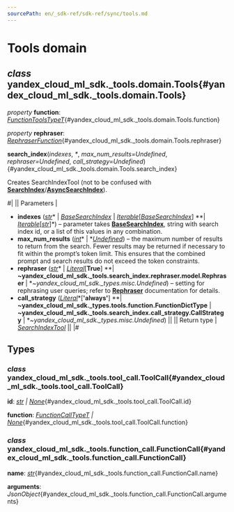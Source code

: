 ```yaml
---
sourcePath: en/_sdk-ref/sdk-ref/sync/tools.md
---
```

# Tools domain

## *class* yandex\_cloud\_ml\_sdk.\_tools.domain.**Tools**{#yandex_cloud_ml_sdk._tools.domain.Tools}

*property* **function**\: *[FunctionToolsTypeT](../types/other.md#yandex_cloud_ml_sdk._tools.function.FunctionToolsTypeT)*{#yandex_cloud_ml_sdk._tools.domain.Tools.function}

*property* **rephraser**\: *[RephraserFunction](../types/tools.md#yandex_cloud_ml_sdk._tools.search_index.rephraser.function.RephraserFunction)*{#yandex_cloud_ml_sdk._tools.domain.Tools.rephraser}

**search\_index**(*indexes*, *<span title="Keyword-only parameters separator (PEP 3102)">\*</span>*, *max\_num\_results=Undefined*, *rephraser=Undefined*, *call\_strategy=Undefined*){#yandex_cloud_ml_sdk._tools.domain.Tools.search_index}

Creates SearchIndexTool (not to be confused with [**SearchIndex**](search_indexes.md#yandex_cloud_ml_sdk._search_indexes.search_index.SearchIndex)/[**AsyncSearchIndex**](../async/search_indexes.md#yandex_cloud_ml_sdk._search_indexes.search_index.AsyncSearchIndex)).

#|
|| Parameters | 

- **indexes** ([*str*](https://docs.python.org/3/library/stdtypes.html#str)* \| *[*BaseSearchIndex*](../internals/bases.md#yandex_cloud_ml_sdk._search_indexes.search_index.BaseSearchIndex)* \| *[*Iterable*](https://docs.python.org/3/library/typing.html#typing.Iterable)*[*[*BaseSearchIndex*](../internals/bases.md#yandex_cloud_ml_sdk._search_indexes.search_index.BaseSearchIndex)*] **\| *[*Iterable*](https://docs.python.org/3/library/typing.html#typing.Iterable)*[*[*str*](https://docs.python.org/3/library/stdtypes.html#str)*]*) – parameter takes [**BaseSearchIndex**](../internals/bases.md#yandex_cloud_ml_sdk._search_indexes.search_index.BaseSearchIndex), string with search index id, or a list of this values in any combination.
- **max\_num\_results** ([*int*](https://docs.python.org/3/library/functions.html#int)* \| *[*Undefined*](../types/other.md#yandex_cloud_ml_sdk._types.misc.Undefined)) – the maximum number of results to return from the search. Fewer results may be returned if necessary to fit within the prompt’s token limit. This ensures that the combined prompt and search results do not exceed the token constraints.
- **rephraser** ([*str*](https://docs.python.org/3/library/stdtypes.html#str)* \| *[*Literal*](https://docs.python.org/3/library/typing.html#typing.Literal)*[**True**] **\| **~yandex\_cloud\_ml\_sdk.\_tools.search\_index.rephraser.model.Rephraser** \| **~yandex\_cloud\_ml\_sdk.\_types.misc.Undefined*) – setting for rephrasing user queries; refer to [**Rephraser**](../types/tools.md#yandex_cloud_ml_sdk._tools.search_index.rephraser.model.Rephraser) documentation for details.
- **call\_strategy** ([*Literal*](https://docs.python.org/3/library/typing.html#typing.Literal)*[**'always'**] **\| **~yandex\_cloud\_ml\_sdk.\_types.tools.function.FunctionDictType** \| **~yandex\_cloud\_ml\_sdk.\_tools.search\_index.call\_strategy.CallStrategy** \| **~yandex\_cloud\_ml\_sdk.\_types.misc.Undefined*) ||
|| Return type | [*SearchIndexTool*](../types/tools.md#yandex_cloud_ml_sdk._tools.search_index.tool.SearchIndexTool) ||
|#

## Types

### *class* yandex\_cloud\_ml\_sdk.\_tools.tool\_call.**ToolCall**{#yandex_cloud_ml_sdk._tools.tool_call.ToolCall}

**id**\: *[str](https://docs.python.org/3/library/stdtypes.html#str) | [None](https://docs.python.org/3/library/constants.html#None)*{#yandex_cloud_ml_sdk._tools.tool_call.ToolCall.id}

**function**\: *[FunctionCallTypeT](../types/other.md#yandex_cloud_ml_sdk._tools.function_call.FunctionCallTypeT) | [None](https://docs.python.org/3/library/constants.html#None)*{#yandex_cloud_ml_sdk._tools.tool_call.ToolCall.function}

### *class* yandex\_cloud\_ml\_sdk.\_tools.function\_call.**FunctionCall**{#yandex_cloud_ml_sdk._tools.function_call.FunctionCall}

**name**\: *[str](https://docs.python.org/3/library/stdtypes.html#str)*{#yandex_cloud_ml_sdk._tools.function_call.FunctionCall.name}

**arguments**\: *JsonObject*{#yandex_cloud_ml_sdk._tools.function_call.FunctionCall.arguments}